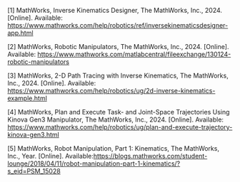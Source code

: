 [1] MathWorks, Inverse Kinematics Designer, The MathWorks, Inc., 2024. [Online]. Available: https://www.mathworks.com/help/robotics/ref/inversekinematicsdesigner-app.html

[2] MathWorks, Robotic Manipulators, The MathWorks, Inc., 2024. [Online]. Available: https://www.mathworks.com/matlabcentral/fileexchange/130124-robotic-manipulators

[3] MathWorks, 2-D Path Tracing with Inverse Kinematics, The MathWorks, Inc., 2024. [Online]. Available: https://www.mathworks.com/help/robotics/ug/2d-inverse-kinematics-example.html

[4] MathWorks, Plan and Execute Task- and Joint-Space Trajectories Using Kinova Gen3 Manipulator, The MathWorks, Inc., 2024. [Online]. Available: https://www.mathworks.com/help/robotics/ug/plan-and-execute-trajectory-kinova-gen3.html

[5] MathWorks, Robot Manipulation, Part 1: Kinematics, The MathWorks, Inc., Year. [Online]. Available:https://blogs.mathworks.com/student-lounge/2018/04/11/robot-manipulation-part-1-kinematics/?s_eid=PSM_15028
